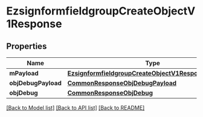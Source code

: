 # EzsignformfieldgroupCreateObjectV1Response

## Properties
Name | Type | Description | Notes
------------ | ------------- | ------------- | -------------
**mPayload** | [**EzsignformfieldgroupCreateObjectV1ResponseMPayload**](EzsignformfieldgroupCreateObjectV1ResponseMPayload.md) |  | 
**objDebugPayload** | [**CommonResponseObjDebugPayload**](CommonResponseObjDebugPayload.md) |  | [optional] 
**objDebug** | [**CommonResponseObjDebug**](CommonResponseObjDebug.md) |  | [optional] 

[[Back to Model list]](../README.md#documentation-for-models) [[Back to API list]](../README.md#documentation-for-api-endpoints) [[Back to README]](../README.md)


